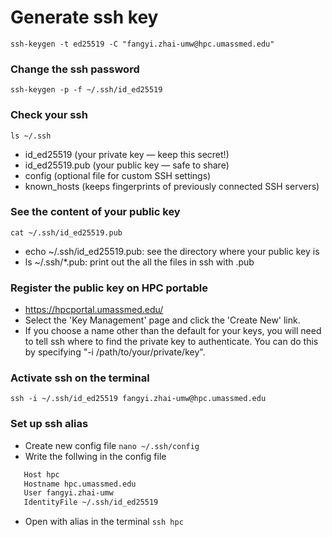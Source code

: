 # Generate ssh key
` ssh-keygen -t ed25519 -C "fangyi.zhai-umw@hpc.umassmed.edu" `

### Change the ssh password
` ssh-keygen -p -f ~/.ssh/id_ed25519 `

### Check your ssh
` ls ~/.ssh `
- id_ed25519 (your private key — keep this secret!)
- id_ed25519.pub (your public key — safe to share)
- config (optional file for custom SSH settings)
- known_hosts (keeps fingerprints of previously connected SSH servers)

### See the content of your public key
` cat ~/.ssh/id_ed25519.pub `
- echo ~/.ssh/id_ed25519.pub: see the directory where your public key is
- ls ~/.ssh/*.pub: print out the all the files in ssh with .pub
  
### Register the public key on HPC portable
- https://hpcportal.umassmed.edu/
- Select the 'Key Management' page and click the 'Create New' link.
- If you choose a name other than the default for your keys, you will need to tell ssh where to find the private key to authenticate. You can do this by specifying "-i /path/to/your/private/key".

### Activate ssh on the terminal 
` ssh -i ~/.ssh/id_ed25519 fangyi.zhai-umw@hpc.umassmed.edu `

### Set up ssh alias
- Create new config file
` nano ~/.ssh/config `
- Write the follwing in the config file
``` bash
   Host hpc
   Hostname hpc.umassmed.edu
   User fangyi.zhai-umw
   IdentityFile ~/.ssh/id_ed25519
```
- Open with alias in the terminal
` ssh hpc `
